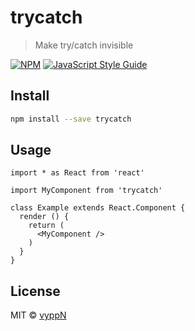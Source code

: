 # trycatch

> Make try/catch invisible

[![NPM](https://img.shields.io/npm/v/trycatch.svg)](https://www.npmjs.com/package/trycatch) [![JavaScript Style Guide](https://img.shields.io/badge/code_style-standard-brightgreen.svg)](https://standardjs.com)

## Install

```bash
npm install --save trycatch
```

## Usage

```tsx
import * as React from 'react'

import MyComponent from 'trycatch'

class Example extends React.Component {
  render () {
    return (
      <MyComponent />
    )
  }
}
```

## License

MIT © [vyppN](https://github.com/vyppN)
